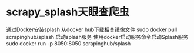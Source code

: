 # scrapy_splash天眼查爬虫
通过Docker安装splash
从docker hub下载相关镜像文件
sudo docker pull scrapinghub/splash
启动splash服务
使用docker启动服务命令启动Splash服务
sudo docker run -p 8050:8050 scrapinghub/splash


